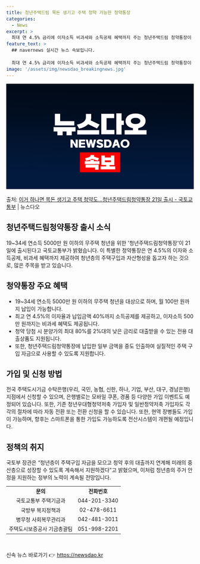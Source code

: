 ```yaml
---
title: 청년주택드림 목돈 생기고 주택 청약 가능한 청약통장
categories:
  - News
excerpt: >
  최대 연 4.5% 금리에 이자소득 비과세와 소득공제 혜택까지 주는 청년주택드림 청약통장이 21일 나온다. 국…
feature_text: >
  ## navernews 실시간 뉴스 속보입니다.

  최대 연 4.5% 금리에 이자소득 비과세와 소득공제 혜택까지 주는 청년주택드림 청약통장이 21일 나온다. 국…
image: '/assets/img/newsdao_breakingnews.jpg'
---
```


![뉴스다오 속보](/assets/img/newsdao_breakingnews.jpg)

<p>출처: <a href="https://newsdao.kr/3188" rel="dofollow">이거 하나면 목돈 생기고 주택 청약도…청년주택드림청약통장 21일 출시 - 국토교통부</a> | 뉴스다오</p>

<h2 data-ke-size="size26">청년주택드림청약통장 출시 소식</h2>
<p data-ke-size="size16">19~34세 연소득 5000만 원 이하의 무주택 청년을 위한 '청년주택드림청약통장'이 21일에 출시된다고 국토교통부가 밝혔습니다. 이 특별한 청약통장은 연 4.5%의 이자와 소득공제, 비과세 혜택까지 제공하여 청년층의 주택구입과 자산형성을 돕고자 하는 것으로, 많은 주목을 받고 있습니다.</p>

<h2 data-ke-size="size26">청약통장 주요 혜택</h2>
<ul>
    <li>19~34세 연소득 5000만 원 이하의 무주택 청년을 대상으로 하며, 월 100만 원까지 납입이 가능합니다.</li>
    <li>최고 연 4.5%의 이자율과 납입금액 40%까지 소득공제를 제공하고, 이자소득 500만 원까지는 비과세 혜택도 제공됩니다.</li>
    <li>청약 당첨 시 분양가의 최대 80%를 2%대의 낮은 금리로 대출받을 수 있는 전용 대출상품도 지원됩니다.</li>
    <li>또한, 청년주택드림청약통장에 납입한 일부 금액을 중도 인출하여 실질적인 주택 구입 자금으로 사용할 수 있도록 지원합니다.</li>
</ul>

<h2 data-ke-size="size26">가입 및 신청 방법</h2>
<p data-ke-size="size16">전국 주택도시기금 수탁은행(우리, 국민, 농협, 신한, 하나, 기업, 부산, 대구, 경남은행) 지점에서 신청할 수 있으며, 은행별로는 모바일 쿠폰, 경품 등 다양한 가입 이벤트도 예정되어 있습니다. 또한, 기존 청년우대형청약저축 가입자 및 일반청약저축 가입자도 각각의 절차에 따라 자동 전환 또는 전환 신청을 할 수 있습니다. 또한, 현역 장병들도 가입이 가능하며, 향후는 스마트폰을 통한 가입도 가능하도록 전산시스템이 개편될 예정입니다.</p>

<h2 data-ke-size="size26">정책의 취지</h2>
<p data-ke-size="size16">국토부 장관은 “청년층이 주택구입 자금을 모으고 청약 후의 대출까지 연계해 미래의 중산층으로 성장할 수 있도록 계속해서 지원하겠다"고 밝혔으며, 이처럼 청년층의 주거 안정을 지원하는 정부의 노력이 계속될 전망입니다.</p>

<table>
    <tr>
        <td style="text-align: center; height: 17px;"><b>문의</b></td>
        <td style="text-align: center; height: 17px;"><b>전화번호</b></td>
    </tr>
    <tr>
        <td style="text-align: center; height: 17px;">국토교통부 주택기금과</td>
        <td style="text-align: center; height: 17px;">044-201-3340</td>
    </tr>
    <tr>
        <td style="text-align: center; height: 17px;">국방부 복지정책과</td>
        <td style="text-align: center; height: 17px;">02-478-6611</td>
    </tr>
    <tr>
        <td style="text-align: center; height: 17px;">병무청 사회복무관리과</td>
        <td style="text-align: center; height: 17px;">042-481-3011</td>
    </tr>
    <tr>
        <td style="text-align: center; height: 17px;">주택도시보증공사 기금총괄팀</td>
        <td style="text-align: center; height: 17px;">051-998-2201</td>
    </tr>
</table>

<p data-ke-size="size16">&nbsp;</p> 

신속 뉴스 바로가기 👉 <a href="https://newsdao.kr" rel="dofollow">https://newsdao.kr</a>


